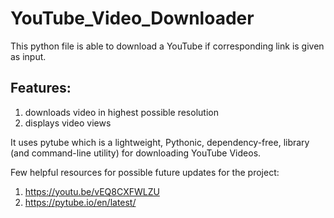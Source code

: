 # YouTube_Video_Downloader
This python file is able to download a YouTube if corresponding link is given as input. 

## Features:
1) downloads video in highest possible resolution
2) displays video views

It uses pytube which is a lightweight, Pythonic, dependency-free, library (and command-line utility) for downloading YouTube Videos.

Few helpful resources for possible future updates for the project:
1) https://youtu.be/vEQ8CXFWLZU
2) https://pytube.io/en/latest/
